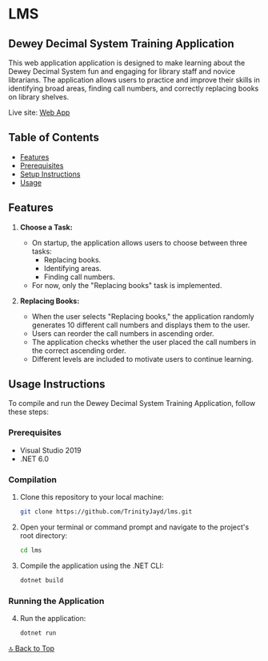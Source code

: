 # LMS

## Dewey Decimal System Training Application

This web application application is designed to make learning about the Dewey Decimal System fun and engaging for library staff and novice librarians. The application allows users to practice and improve their skills in identifying broad areas, finding call numbers, and correctly replacing books on library shelves.

Live site: [Web App](https://lms2023.azurewebsites.net/)


## Table of Contents

- [Features](#features)
- [Prerequisites](#prerequisites)
- [Setup Instructions](#setup-instructions)
- [Usage](#usage)

## Features

1. **Choose a Task:**
   - On startup, the application allows users to choose between three tasks:
     - Replacing books.
     - Identifying areas.
     - Finding call numbers.
   - For now, only the "Replacing books" task is implemented.

2. **Replacing Books:**
   - When the user selects "Replacing books," the application randomly generates 10 different call numbers and displays them to the user.
   - Users can reorder the call numbers in ascending order.
   - The application checks whether the user placed the call numbers in the correct ascending order.
   - Different levels are included to motivate users to continue learning.


## Usage Instructions

To compile and run the Dewey Decimal System Training Application, follow these steps:

### Prerequisites

- Visual Studio 2019
- .NET 6.0

### Compilation

1. Clone this repository to your local machine:

   ```bash
   git clone https://github.com/TrinityJayd/lms.git
   ```

2. Open your terminal or command prompt and navigate to the project's root directory:

   ```bash
   cd lms
   ```

3. Compile the application using the .NET CLI:

   ```bash
   dotnet build
   ```

### Running the Application

4. Run the application:

   ```bash
   dotnet run
   ```


[🔝 Back to Top](#lms)
